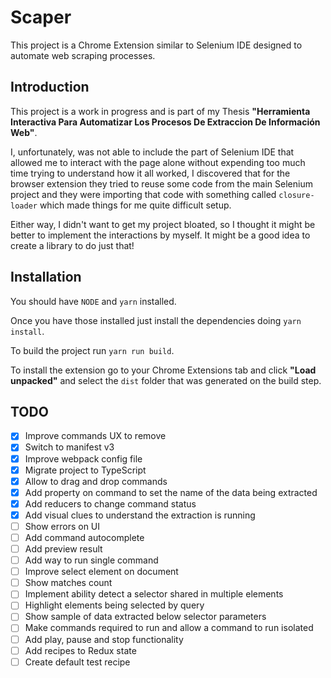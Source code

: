 # Scaper

This project is a Chrome Extension similar to Selenium IDE designed to automate web scraping processes.

## Introduction

This project is a work in progress and is part of my Thesis __"Herramienta Interactiva Para Automatizar Los Procesos De Extraccion De Información Web"__.

I, unfortunately, was not able to include the part of Selenium IDE that allowed me to interact with the page alone without expending too much time trying to understand how it all worked, I discovered that for the browser extension they tried to reuse some code from the main Selenium project and they were importing that code with something called `closure-loader` which made things for me quite difficult setup.

Either way, I didn't want to get my project bloated, so I thought it might be better to implement the interactions by myself. It might be a good idea to create a library to do just that!

## Installation

You should have `NODE` and `yarn` installed.

Once you have those installed just install the dependencies doing `yarn install`.

To build the project run `yarn run build`.

To install the extension go to your Chrome Extensions tab and click __"Load unpacked"__ and select the `dist` folder that was generated on the build step.

## TODO

- [x] Improve commands UX to remove
- [x] Switch to manifest v3
- [x] Improve webpack config file
- [x] Migrate project to TypeScript
- [x] Allow to drag and drop commands
- [x] Add property on command to set the name of the data being extracted
- [x] Add reducers to change command status
- [x] Add visual clues to understand the extraction is running
- [ ] Show errors on UI
- [ ] Add command autocomplete
- [ ] Add preview result
- [ ] Add way to run single command
- [ ] Improve select element on document
- [ ] Show matches count
- [ ] Implement ability detect a selector shared in multiple elements
- [ ] Highlight elements being selected by query
- [ ] Show sample of data extracted below selector parameters
- [ ] Make commands required to run and allow a command to run isolated
- [ ] Add play, pause and stop functionality
- [ ] Add recipes to Redux state
- [ ] Create default test recipe
